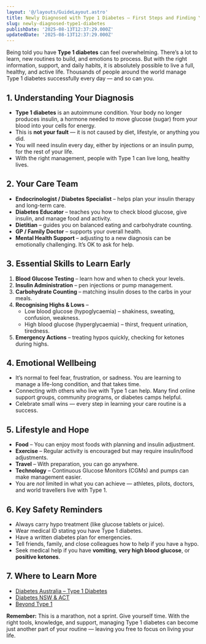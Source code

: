 ```yaml
---
layout: '@/layouts/GuideLayout.astro'
title: Newly Diagnosed with Type 1 Diabetes – First Steps and Finding Your Balance
slug: newly-diagnosed-type1-diabetes
publishDate: '2025-08-13T12:37:29.000Z'
updatedDate: '2025-08-13T12:37:29.000Z'
---
```


Being told you have **Type 1 diabetes** can feel overwhelming. There’s a lot to learn, new routines to build, and emotions to process. But with the right information, support, and daily habits, it is absolutely possible to live a full, healthy, and active life. Thousands of people around the world manage Type 1 diabetes successfully every day — and so can you.

## 1. Understanding Your Diagnosis
- **Type 1 diabetes** is an autoimmune condition. Your body no longer produces insulin, a hormone needed to move glucose (sugar) from your blood into your cells for energy.
- This is **not your fault** — it is not caused by diet, lifestyle, or anything you did.
- You will need insulin every day, either by injections or an insulin pump, for the rest of your life.
- With the right management, people with Type 1 can live long, healthy lives.

## 2. Your Care Team
- **Endocrinologist / Diabetes Specialist** – helps plan your insulin therapy and long-term care.
- **Diabetes Educator** – teaches you how to check blood glucose, give insulin, and manage food and activity.
- **Dietitian** – guides you on balanced eating and carbohydrate counting.
- **GP / Family Doctor** – supports your overall health.
- **Mental Health Support** – adjusting to a new diagnosis can be emotionally challenging. It’s OK to ask for help.

## 3. Essential Skills to Learn Early
1. **Blood Glucose Testing** – learn how and when to check your levels.
2. **Insulin Administration** – pen injections or pump management.
3. **Carbohydrate Counting** – matching insulin doses to the carbs in your meals.
4. **Recognising Highs & Lows** –  
   - Low blood glucose (hypoglycaemia) – shakiness, sweating, confusion, weakness.  
   - High blood glucose (hyperglycaemia) – thirst, frequent urination, tiredness.
5. **Emergency Actions** – treating hypos quickly, checking for ketones during highs.

## 4. Emotional Wellbeing
- It’s normal to feel fear, frustration, or sadness. You are learning to manage a life-long condition, and that takes time.
- Connecting with others who live with Type 1 can help. Many find online support groups, community programs, or diabetes camps helpful.
- Celebrate small wins — every step in learning your care routine is a success.

## 5. Lifestyle and Hope
- **Food** – You can enjoy most foods with planning and insulin adjustment.
- **Exercise** – Regular activity is encouraged but may require insulin/food adjustments.
- **Travel** – With preparation, you can go anywhere.
- **Technology** – Continuous Glucose Monitors (CGMs) and pumps can make management easier.
- You are *not* limited in what you can achieve — athletes, pilots, doctors, and world travellers live with Type 1.

## 6. Key Safety Reminders
- Always carry hypo treatment (like glucose tablets or juice).
- Wear medical ID stating you have Type 1 diabetes.
- Have a written diabetes plan for emergencies.
- Tell friends, family, and close colleagues how to help if you have a hypo.
- Seek medical help if you have **vomiting**, **very high blood glucose**, or **positive ketones**.

## 7. Where to Learn More
- [Diabetes Australia – Type 1 Diabetes](https://www.diabetesaustralia.com.au/type-1-diabetes/)
- [Diabetes NSW & ACT](https://diabetesnsw.com.au/)
- [Beyond Type 1](https://beyondtype1.org/)

**Remember:** This is a marathon, not a sprint. Give yourself time. With the right tools, knowledge, and support, managing Type 1 diabetes can become just another part of your routine — leaving you free to focus on living your life.
